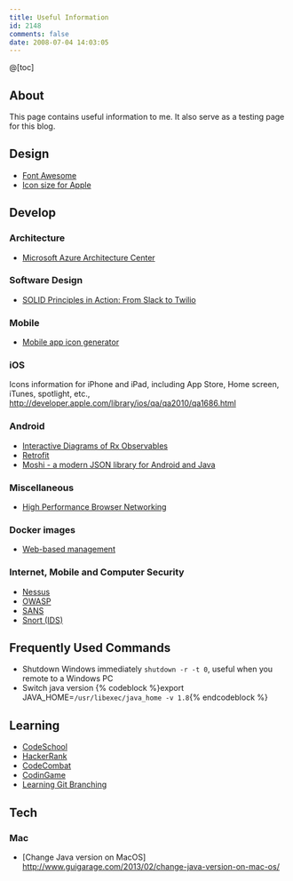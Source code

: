 ```yaml
---
title: Useful Information
id: 2148
comments: false
date: 2008-07-04 14:03:05
---
```


@[toc]

## About
This page contains useful information to me. It also serve as a testing page for this blog.

## Design
* [Font Awesome](http://fontawesome.io/icons/#brand)
* [Icon size for Apple](http://developer.apple.com/library/ios/qa/qa2010/qa1686.html)

## Develop

### Architecture
* [Microsoft Azure Architecture Center](https://docs.microsoft.com/en-us/azure/architecture/)

### Software Design
* [SOLID Principles in Action: From Slack to Twilio](https://www.twilio.com/blog/2017/11/solid-principles-slack-twilio.html)

### Mobile
* [Mobile app icon generator](https://www.npmjs.com/package/mobicon-cli)

### iOS
Icons information for iPhone and iPad, including App Store, Home screen, iTunes, spotlight, etc., http://developer.apple.com/library/ios/qa/qa2010/qa1686.html

### Android
* [Interactive Diagrams of Rx Observables](http://rxmarbles.com/)
* [Retrofit](http://square.github.io/retrofit/)
* [Moshi - a modern JSON library for Android and Java](https://github.com/square/moshi)

### Miscellaneous
* [High Performance Browser Networking](https://hpbn.co/)

### Docker images
* [Web-based management](https://github.com/portainer/portainer)

### Internet, Mobile and Computer Security

* [Nessus](https://www.nessus.org/)
* [OWASP](https://www.owasp.org/)
* [SANS](https://www.sans.org)
* [Snort (IDS)](https://www.snort.org)

## Frequently Used Commands
* Shutdown Windows immediately ```shutdown -r -t 0```, useful when you remote to a Windows PC
* Switch java version
{% codeblock %}export JAVA_HOME=`/usr/libexec/java_home -v 1.8`{% endcodeblock %}

## Learning

* [CodeSchool](https://www.codeschool.com)
* [HackerRank](https://www.hackerrank.com)
* [CodeCombat](https://codecombat.com)
* [CodinGame](https://www.codingame.com)
* [Learning Git Branching](https://learngitbranching.js.org/)

## Tech

### Mac
* [Change Java version on MacOS] http://www.guigarage.com/2013/02/change-java-version-on-mac-os/
